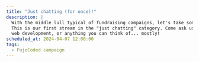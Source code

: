 ```yaml
---
title: "Just chatting (for once)!"
description: |
  With the middle lull typical of fundraising campaigns, let's take some time for ourselves.
  This is our first stream in the "just chatting" category. Come ask us about our projects,
  web development, or anything you can think of... mostly!
scheduled_at: 2024-04-07 12:00:00
tags:
  - FujoCoded campaign
---
```

